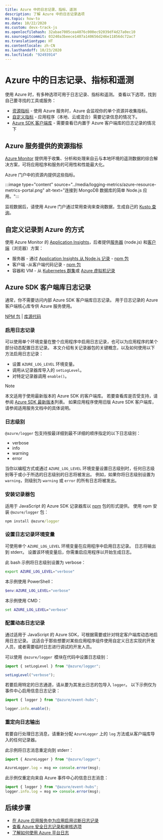 ```yaml
---
title: Azure 中的日志记录、指标、遥测
description: 了解 Azure 中的日志记录选项
ms.topic: how-to
ms.date: 10/22/2020
ms.custom: devx-track-js
ms.openlocfilehash: 32abae7005cea4076c000ec92039df4d27a0ec10
ms.sourcegitcommit: 03240a3beece1407a140656d246e11856dc72ac7
ms.translationtype: HT
ms.contentlocale: zh-CN
ms.lasthandoff: 10/23/2020
ms.locfileid: "92493914"
---
```

# <a name="logging-metrics-and-telemetry-in-azure"></a>Azure 中的日志记录、指标和遥测 

使用 Azure 时，有多种选项可用于日志记录、指标和遥测。 查看以下选项，找到自己要寻找的工具或服务：

* [资源指标](#resource-metrics-provided-by-azure-services) - 使用 Azure 服务时，Azure 会监视你的单个资源并收集指标。  
* [自定义指标](#custom-logging-to-azure) - 应用程序（本地、云或混合）需要记录信息的情况下。
* [Azure SDK 客户端库](#azure-sdk-client-library-logging) - 需要查看已内置于 Azure 客户端库的日志记录的情况下

## <a name="resource-metrics-provided-by-azure-services"></a>Azure 服务提供的资源指标

[Azure Monitor](/azure/azure-monitor/overview) 提供用于收集、分析和处理来自云与本地环境的遥测数据的综合解决方案，可将应用程序和服务的可用性和性能最大化。

Azure 门户中的资源内提供这些指标。 

:::image type="content" source="../media/logging-metrics/azure-resource-metrics-portal.png" alt-text="连接到 MongoDB 数据库的简单 Node.js 应用。":::

监视数据后，请使用 Azure 门户通过常用查询来查询数据，生成自己的 [Kusto 查询](/azure/data-explorer/kusto/query/)。 

## <a name="custom-logging-to-azure"></a>自定义记录到 Azure 的方式

使用 Azure Monitor 的 [Application Insights](/azure/azure-monitor/app/app-insights-overview)，后者提供[服务器](/azure/azure-monitor/app/nodejs) (node.js) 和[客户端](/azure/azure-monitor/app/javascript)（浏览器）方案：

* 服务器 - 通过 [Application Insights 从 Node.js 记录](/azure/azure-monitor/app/app-insights-overview) - [npm 包](https://www.npmjs.com/package/applicationinsights)
* 客户端 -从客户端代码记录 - [npm 包](https://www.npmjs.com/package/@microsoft/applicationinsights-web)
* 容器和 VM - 从 [Kubernetes 群集](/azure/azure-monitor/insights/container-insights-overview)或 [Azure 虚拟机记录](/azure/azure-monitor/insights/vminsights-overview)
 
## <a name="azure-sdk-client-library-logging"></a>Azure SDK 客户端库日志记录

通常，你不需要访问内部 Azure SDK 客户端库日志记录。 用于日志记录的 Azure 客户端核心库专供 Azure 服务使用。 

[NPM 包](https://www.npmjs.com/package/@azure/logger) | [库源代码](https://github.com/Azure/azure-sdk-for-js/tree/master/sdk/core/logger)

### <a name="enable-logging"></a>启用日志记录

可以使用单个环境变量在整个应用程序中启用日志记录，也可以为应用程序的某个部分动态配置日志记录。 本文介绍有关记录器包的关键概念，以及如何使用以下方法启用日志记录：

- 设置 `AZURE_LOG_LEVEL` 环境变量。
- 调用从记录器库导入的 `setLogLevel`。
- 对特定记录器调用 `enable()`。

> [!NOTE]
> 本文适用于使用最新版本的 Azure SDK 的客户端库。 若要查看库是否受支持，请参阅 [Azure SDK 最新版本](https://azure.github.io/azure-sdk/releases/latest/index.html#javascript)列表。 如果应用程序使用旧版 Azure SDK 客户端库，请参阅适用服务文档中的具体说明。

### <a name="log-levels"></a>日志级别

`@azure/logger` 包支持按最详细到最不详细的顺序指定的以下日志级别：

- verbose
- info
- warning
- error

当你以编程方式或通过 `AZURE_LOG_LEVEL` 环境变量设置日志级别时，任何日志级别等于或小于所选的日志级别的日志将被发出。 例如，如果你将日志级别设置为 `warning`，则级别为 `warning` 或 `error` 的所有日志将被发出。

### <a name="install-the-logger-package"></a>安装记录器包

适用于 JavaScript 的 Azure SDK 记录器库以 [npm](https://www.npmjs.com/) 包的形式提供。 使用 npm 安装 `@azure/logger` 包：

```cmd
npm install @azure/logger
```

### <a name="set-the-logging-environment-variable"></a>设置日志记录环境变量

可使用单个 `AZURE_LOG_LEVEL` 环境变量在应用程序中启用日志记录。 日志将输出到 stderr。 设置该环境变量后，你需重启应用程序以开始生成日志。

此 bash 示例将日志级别设置为 verbose：

```bash
export AZURE_LOG_LEVEL="verbose"
```

本示例使用 PowerShell：

```powershell
$env:AZURE_LOG_LEVEL="verbose"
```

本示例使用 CMD：

```cmd
set AZURE_LOG_LEVEL="verbose"
```

### <a name="configure-dynamic-logging"></a>配置动态日志记录

通过适用于 JavaScript 的 Azure SDK，可根据需要或针对特定客户端库动态地启用日志记录。 这适合于那些想要对某些应用程序组件使用自定义日志实现的开发人员，或者需要临时日志进行调试的开发人员。

可以使用  `@azure/logger`  模块在代码中设置日志级别：

```js
import { setLogLevel } from "@azure/logger";

setLogLevel("verbose");
```

若要启用特定的日志通道，请从要为其发出日志的包导入 `logger`。 以下示例仅为事件中心启用信息日志记录：

```js
import { logger } from "@azure/event-hubs";

logger.info.enable();
```

### <a name="redirect-log-output"></a>重定向日志输出

若要自行处理日志消息，请重新分配 `AzureLogger` 上的 `log` 方法或从客户端库导入的任何记录器。

此示例将日志消息重定向到 stderr：

```js
import { AzureLogger } from "@azure/logger";

AzureLogger.log = msg => console.error(msg);
```

此示例仅重定向来自 Azure 事件中心的信息日志消息：

```js
import { logger } from "@azure/event-hubs";
logger.info.log = msg => console.error(msg);
```

## <a name="next-steps"></a>后续步骤

- [在 Azure 应用服务中为应用启用诊断日志记录](/azure/app-service/troubleshoot-diagnostic-logs)
- [查看 Azure 安全日志记录和审核选项](/azure/security/fundamentals/log-audit)
- [了解如何使用 Azure 平台日志](/azure/azure-monitor/platform/platform-logs-overview)